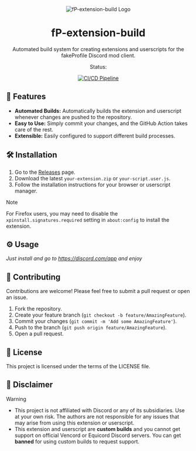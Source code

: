 <div align="center">
  <img src="https://avatars.githubusercontent.com/u/221838119?s=200" alt="fP-extension-build Logo">
    <h1>fP-extension-build</h1>
    <p>Automated build system for creating extensions and userscripts for the fakeProfile Discord mod client.</p>
    <p>Status:</p>
    <a href="https://github.com/TheLumiDevs/fP-extension-build/actions/workflows/build.yml">
    <img src="https://img.shields.io/github/actions/workflow/status/TheLumiDevs/fP-extension-build/build.yml?branch=main&style=flat-square&label=Build&logo=github-actions&logoColor=white&color=green" alt="CI/CD Pipeline" >
    </a>
</div>


## 🚀 Features

*   **Automated Builds:** Automatically builds the extension and userscript whenever changes are pushed to the repository.
*   **Easy to Use:** Simply commit your changes, and the GitHub Action takes care of the rest.
*   **Extensible:** Easily configured to support different build processes.

## 🛠️ Installation

1.  Go to the [Releases](https://github.com/TheLumiDevs/fP-extension-build/releases) page.
2.  Download the latest `your-extension.zip` or `your-script.user.js`.
3.  Follow the installation instructions for your browser or userscript manager.

> [!NOTE]
> For Firefox users, you may need to disable the `xpinstall.signatures.required` setting in `about:config` to install the extension.

## ⚙️ Usage

*Just install and go to https://discord.com/app and enjoy*

## 🤝 Contributing

Contributions are welcome! Please feel free to submit a pull request or open an issue.

1.  Fork the repository.
2.  Create your feature branch (`git checkout -b feature/AmazingFeature`).
3.  Commit your changes (`git commit -m 'Add some AmazingFeature'`).
4.  Push to the branch (`git push origin feature/AmazingFeature`).
5.  Open a pull request.

## 📄 License

This project is licensed under the terms of the LICENSE file.

## 📜 Disclaimer

> [!WARNING]
> - This project is not affiliated with Discord or any of its subsidiaries. Use at your own risk. The authors are not responsible for any issues that may arise from using this extension or userscript.  
> - This extension and userscript are **custom builds** and you cannot get support on official Vencord or Equicord Discord servers. You can get **banned** for using custom builds to request support.